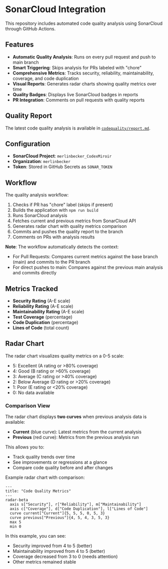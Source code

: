 # SonarCloud Integration

This repository includes automated code quality analysis using SonarCloud through GitHub Actions.

## Features

- **Automatic Quality Analysis**: Runs on every pull request and push to main branch
- **Smart Triggering**: Skips analysis for PRs labeled with "chore"
- **Comprehensive Metrics**: Tracks security, reliability, maintainability, coverage, and code duplication
- **Visual Reports**: Generates radar charts showing quality metrics over time
- **Quality Badges**: Displays live SonarCloud badges in reports
- **PR Integration**: Comments on pull requests with quality reports

## Quality Report

The latest code quality analysis is available in [`codequality/report.md`](codequality/report.md).

## Configuration

- **SonarCloud Project**: `merlinbecker_CodexMiroir`
- **Organization**: `merlinbecker`
- **Token**: Stored in GitHub Secrets as `SONAR_TOKEN`

## Workflow

The quality analysis workflow:

1. Checks if PR has "chore" label (skips if present)
2. Builds the application with `npm run build`
3. Runs SonarCloud analysis
4. Fetches current and previous metrics from SonarCloud API
5. Generates radar chart with quality metrics comparison
6. Commits and pushes the quality report to the branch
7. Comments on PRs with analysis results

**Note**: The workflow automatically detects the context:
- For Pull Requests: Compares current metrics against the base branch (main) and commits to the PR branch
- For direct pushes to main: Compares against the previous main analysis and commits directly

## Metrics Tracked

- **Security Rating** (A-E scale)
- **Reliability Rating** (A-E scale)
- **Maintainability Rating** (A-E scale)
- **Test Coverage** (percentage)
- **Code Duplication** (percentage)
- **Lines of Code** (total count)

## Radar Chart

The radar chart visualizes quality metrics on a 0-5 scale:
- 5: Excellent (A rating or >80% coverage)
- 4: Good (B rating or >60% coverage)
- 3: Average (C rating or >40% coverage)
- 2: Below Average (D rating or >20% coverage)
- 1: Poor (E rating or <20% coverage)
- 0: No data available

### Comparison View

The radar chart displays **two curves** when previous analysis data is available:
- **Current** (blue curve): Latest metrics from the current analysis
- **Previous** (red curve): Metrics from the previous analysis run

This allows you to:
- Track quality trends over time
- See improvements or regressions at a glance
- Compare code quality before and after changes

Example radar chart with comparison:
```mermaid
---
title: "Code Quality Metrics"
---
radar-beta
  axis s["Security"], r["Reliability"], m["Maintainability"]
  axis c["Coverage"], d["Code Duplication"], l["Lines of Code"]
  curve current["Current"]{5, 5, 5, 0, 5, 3}
  curve previous["Previous"]{4, 5, 4, 3, 5, 3}
  max 5
  min 0
```

In this example, you can see:
- Security improved from 4 to 5 (better)
- Maintainability improved from 4 to 5 (better)
- Coverage decreased from 3 to 0 (needs attention)
- Other metrics remained stable